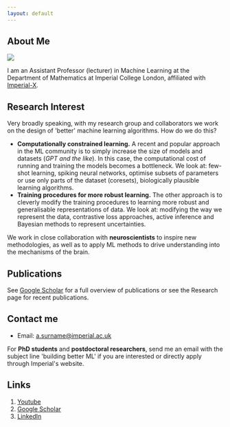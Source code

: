 ```yaml
---
layout: default
---
```


## About Me

<img class="profile-picture" src="DSC08053_mod.png">

I am an Assistant Professor (lecturer) in Machine Learning at the Department of Mathematics at Imperial College London, affiliated with [Imperial-X](https://ix.imperial.ac.uk/).

## Research Interest

Very broadly speaking, with my research group and collaborators we work on the design of 'better' machine learning algorithms. How do we do this?

* **Computationally constrained learning.** A recent and popular approach in the ML community is to simply increase the size of models and datasets (*GPT and the like*). In this case, the computational cost of running and training the models becomes a bottleneck. We look at: few-shot learning, spiking neural networks, optimise subsets of parameters or use only parts of the dataset (coresets), biologically plausible learning algorithms. 
* **Training procedures for more robust learning.** The other approach is to cleverly modify the training procedures to learning more robust and generalisable representations of data. We look at: modifying the way we represent the data, contrastive loss approaches, active inference and Bayesian methods to represent uncertainties.

We work in close collaboration with **neuroscientists** to inspire new methodologies, as well as to apply ML methods to drive understanding into the mechanisms of the brain.

## Publications

See [Google Scholar](https://scholar.google.com/citations?user=6y1FmgQAAAAJ&hl=en&oi=ao) for a full overview of publications or see the Research page for recent publications.

## Contact me

* Email: a.surname@imperial.ac.uk

For **PhD students** and **postdoctoral researchers**, send me an email with the subject line 'building better ML' if you are interested or directly apply through Imperial's website.

## Links

1. [Youtube](https://www.youtube.com/@anastasiaborovykh120)
2. [Google Scholar](https://scholar.google.com/citations?user=6y1FmgQAAAAJ&hl=en&oi=ao)
3. [LinkedIn](https://www.linkedin.com/in/anastasia-borovykh-10380584/)
